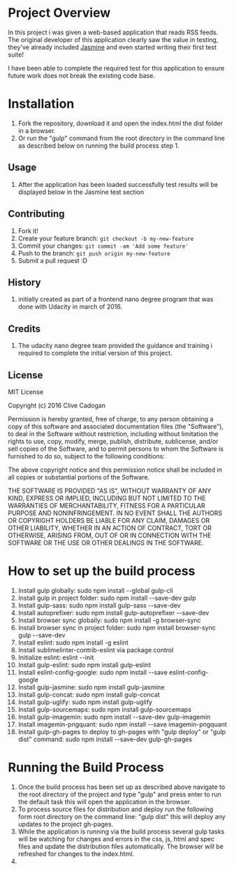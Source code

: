 # Project Overview

In this project i was given a web-based application that reads RSS feeds. The original developer of this application clearly saw the value in testing, they've already included [Jasmine](http://jasmine.github.io/) and even started writing their first test suite! 

I have been able to complete the required test for this application  to ensure future work does not break the existing code base.

# Installation

1. Fork the repository, download it and open the index.html the dist folder in a browser.
2. Or run the "gulp" command from the root directory in the command line as described below on running the build process step 1.

## Usage
1. After the application has been loaded successfully test results will be displayed below in the Jasmine test section


## Contributing

1. Fork it!
2. Create your feature branch: `git checkout -b my-new-feature`
3. Commit your changes: `git commit -am 'Add some feature'`
4. Push to the branch: `git push origin my-new-feature`
5. Submit a pull request :D

## History

1. initially created as part of a frontend nano degree program that was done with Udacity in march of 2016.

## Credits

1. The udacity nano degree team provided the guidance and training i required to complete the initial version of this project.

## License

MIT License

Copyright (c) 2016 Clive Cadogan

Permission is hereby granted, free of charge, to any person obtaining a copy
of this software and associated documentation files (the "Software"), to deal
in the Software without restriction, including without limitation the rights
to use, copy, modify, merge, publish, distribute, sublicense, and/or sell
copies of the Software, and to permit persons to whom the Software is
furnished to do so, subject to the following conditions:

The above copyright notice and this permission notice shall be included in all
copies or substantial portions of the Software.

THE SOFTWARE IS PROVIDED "AS IS", WITHOUT WARRANTY OF ANY KIND, EXPRESS OR
IMPLIED, INCLUDING BUT NOT LIMITED TO THE WARRANTIES OF MERCHANTABILITY,
FITNESS FOR A PARTICULAR PURPOSE AND NONINFRINGEMENT. IN NO EVENT SHALL THE
AUTHORS OR COPYRIGHT HOLDERS BE LIABLE FOR ANY CLAIM, DAMAGES OR OTHER
LIABILITY, WHETHER IN AN ACTION OF CONTRACT, TORT OR OTHERWISE, ARISING FROM,
OUT OF OR IN CONNECTION WITH THE SOFTWARE OR THE USE OR OTHER DEALINGS IN THE
SOFTWARE.

# How to set up the build process

1. Install gulp globally: sudo npm install --global gulp-cli
2. Install gulp in project folder: sudo npm install --save-dev gulp
3. Install gulp-sass: sudo npm install gulp-sass --save-dev
4. Install autoprefixer: sudo npm install gulp-autoprefixer --save-dev 
5. Install browser sync globally: sudo npm install -g browser-sync
6. Install browser sync in project folder: sudo npm install browser-sync gulp --save-dev
7. Install eslint: sudo npm install -g eslint
8. Install sublimelinter-contrib-eslint via package control
9. Initialize eslint: eslint --init
10. Install gulp-eslint: sudo npm install gulp-eslint
11. Install eslint-config-google: sudo npm install --save eslint-config-google
12. Install gulp-jasmine: sudo npm install gulp-jasmine
13. Install gulp-concat: sudo npm install gulp-concat
14. Install gulp-uglify: sudo npm install gulp-uglify
15. Install gulp-sourcemaps: sudo npm install gulp-sourcemaps
16. Install gulp-imagemin: sudo npm install --save-dev gulp-imagemin
17. Install imagemin-pngquant: sudo npm install --save imagemin-pngquant
18. Install gulp-gh-pages to deploy to gh-pages with "gulp deploy" or "gulp dist" command: sudo npm install --save-dev gulp-gh-pages

# Running the Build Process

1. Once the build process has been set up as described above navigate to the root directory of the project and type "gulp" and press enter to run the default task this will open the application in the browser.
2. To process source files for distribution and deploy run the following form root directory on the command line: "gulp dist" this will deploy any updates to the project gh-pages.
3. While the application is running via the build process several gulp tasks will be watching for changes and errors in the css, js, html and spec files and update the distribution files automatically. The browser will be refreshed for changes to the index.html.
4. 